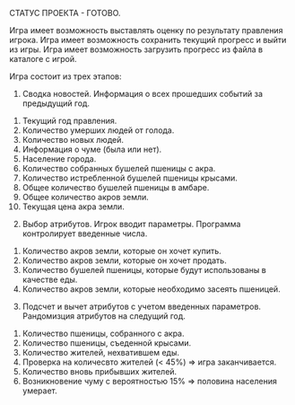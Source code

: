 СТАТУС ПРОЕКТА - ГОТОВО.

Игра имеет возможность выставлять оценку по результату правления игрока.
Игра имеет возможность сохранить текущий прогресс и выйти из игры.
Игра имеет возможность загрузить прогресс из файла в каталоге с игрой.

Игра состоит из трех этапов:
1. Сводка новостей. Информация о всех прошедших событий за предыдущий год.
  1) Текущий год правления.
  2) Количество умерших людей от голода.
  3) Количество новых людей.
  4) Информация о чуме (была или нет).
  5) Население города.
  6) Количество собранных бушелей пшеницы с акра.
  8) Количество истребленной бушелей пшеницы крысами.
  9) Общее количество бушелей пшеницы в амбаре.
  10) Общее количество акров земли.
  11) Текущая цена акра земли.
2. Выбор атрибутов. Игрок вводит параметры. Программа контролирует введенные числа.
  1) Количество акров земли, которые он хочет купить.
  2) Количество акров земли, которые он хочет продать.
  3) Количество бушелей пшеницы, которые будут использованы в качестве еды.
  4) Количество акров земли, которые необходимо засеять пшеницей.
3. Подсчет и вычет атрибутов с учетом введенных параметров. Рандомизция атрибутов на следущий год.
  1) Количество пшеницы, собранного с акра.
  2) Количество пшеницы, съеденной крысами.
  3) Количество жителей, нехватившем еды.
  4) Проверка на количесвто жителей (< 45%) => игра заканчивается.
  5) Количество вновь прибывших жителей.
  6) Возникновение чуму с вероятностью 15% => половина населения умерает.
